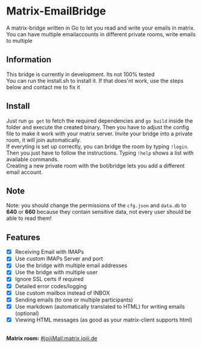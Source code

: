 # Matrix-EmailBridge
A matrix-bridge written in Go to let you read and write your emails in matrix. You can have multiple emailaccounts in different private rooms, write emails to multiple 

## Information
This bridge is currently in development. Its not 100% tested
<br>
You can run the install.sh to install it. If that does'nt work, use the steps below and contact me to fix it
<br>

## Install
Just run <code>go get</code> to fetch the required dependencies and <code>go build</code> inside the folder and execute the created binary. Then you have to adjust the config file to make it work with your matrix server.
Invite your bridge into a private room, it will join automatically.
<br>If everyting is set up correctly, you can bridge the room by typing <code>!login</code>. Then you just have to follow the instructions. Typing <code>!help</code> shows a list with available commands.<br>Creating a new private room with the bot/bridge lets you add a different email account.<br>

## Note
Note: you should change the permissions of the <code>cfg.json</code> and <code>data.db</code> to <b>640</b> or <b>660</b> because they contain sensitive data, not every user should be able to read them!

## Features
- [X]  Receiving Email with IMAPs
- [X]  Use custom IMAPs Server and port
- [X]  Use the bridge with multiple email addresses
- [X]  Use the bridge with multiple user
- [X]  Ignore SSL certs if required
- [X]  Detailed error codes/logging 
- [X]  Use custom mailbox instead of INBOX
- [X]  Sending emails (to one or multiple participants)
- [X]  Use markdown (automatically translated to HTML) for writing emails (optional)
- [X]  Viewing HTML messages (as good as your matrix-client supports html)

<br>
<b>Matrix room:</b> <a href="https://matrix.to/#/#jojiiMail:matrix.jojii.de" target="_blank">#jojiiMail:matrix.jojii.de</a>
